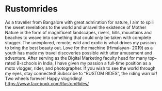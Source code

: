 # Rustomrides
As a traveller from Bangalore with great admiration for nature, I aim to spill the sweet revelations to the world and unravel the existence of Mother Nature in the form of magnificent landscapes, rivers, hills, mountains and beaches to weave into something that could only be taken with complete stagger. The unexplored, remote, wild and exotic is what drives my passion to bring the best beauty out. Love for the machine (Himalayan- 2019) as a youth has made my travel discoveries possible with utter amusement and adventure. After serving as the Digital Marketing faculty head for many top-rated B-schools in India, I have given my passion a full-time position as a moto vlogger, rider, and photographer. If you wish to see the world through my eyes, stay connected!  Subscribe to “RUSTOM RIDES”, the riding warrior! Two wheels forever! Happy vlogriding!  https://www.facebook.com/RustomRides/
